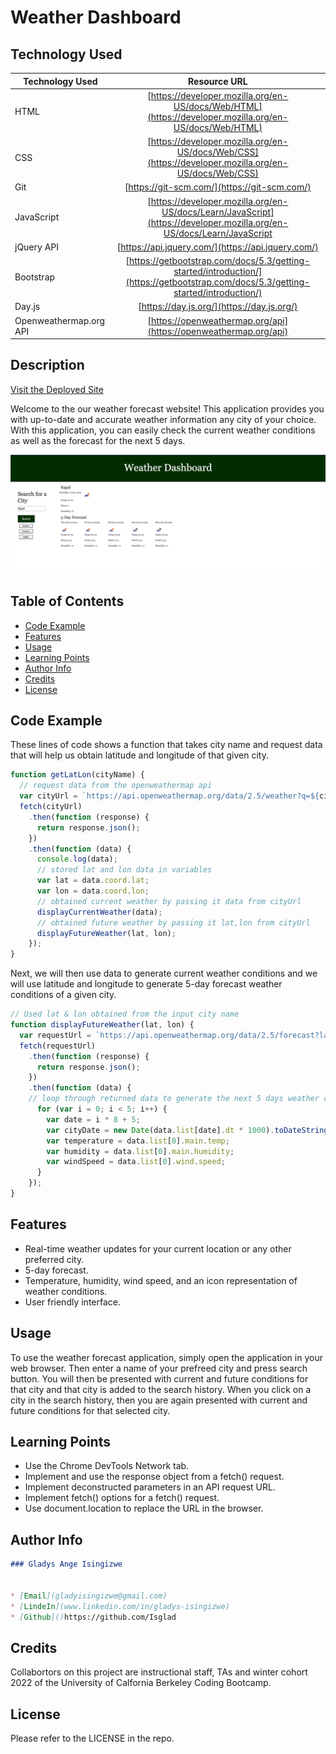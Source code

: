 # Weather Dashboard

## Technology Used

| Technology Used         | Resource URL           | 
| ------------- |:-------------:| 
| HTML    | [https://developer.mozilla.org/en-US/docs/Web/HTML](https://developer.mozilla.org/en-US/docs/Web/HTML) | 
| CSS     | [https://developer.mozilla.org/en-US/docs/Web/CSS](https://developer.mozilla.org/en-US/docs/Web/CSS)      |   
| Git | [https://git-scm.com/](https://git-scm.com/)     |   
| JavaScript   | [https://developer.mozilla.org/en-US/docs/Learn/JavaScript](https://developer.mozilla.org/en-US/docs/Learn/JavaScript      |
| jQuery API   | [https://api.jquery.com/](https://api.jquery.com/)  |
| Bootstrap   | [https://getbootstrap.com/docs/5.3/getting-started/introduction/](https://getbootstrap.com/docs/5.3/getting-started/introduction/)     |
| Day.js  | [https://day.js.org/](https://day.js.org/)    |
| Openweathermap.org API   |  [https://openweathermap.org/api](https://openweathermap.org/api)    |


## Description

[Visit the Deployed Site](https://isglad.github.io/weather-dashboard/)

Welcome to the our weather forecast website! This application provides you with up-to-date and accurate weather information any city of your choice. With this application, you can easily check the current weather conditions as well as the forecast for the next 5 days.

![Web Page Screenshot](/assets/images/Weather%20Forecast%20img.png)

## Table of Contents

- [Code Example](#code-example)
- [Features](#features)
- [Usage](#usage)
- [Learning Points](#learning-points)
- [Author Info](#author-info)
- [Credits](#credits)
- [License](#license)


## Code Example

These lines of code shows a function that takes city name and request data that will help us obtain latitude and longitude of that given city.
```js
function getLatLon(cityName) {
  // request data from the openweathermap api
  var cityUrl = `https://api.openweathermap.org/data/2.5/weather?q=${cityName}&appid=${apikey}&units=imperial`;
  fetch(cityUrl)
    .then(function (response) {
      return response.json();
    })
    .then(function (data) {
      console.log(data);
      // stored lat and lon data in variables
      var lat = data.coord.lat;
      var lon = data.coord.lon;
      // obtained current weather by passing it data from cityUrl
      displayCurrentWeather(data);
      // obtained future weather by passing it lat,lon from cityUrl
      displayFutureWeather(lat, lon);
    });
}
```
Next, we will then use data to generate current weather conditions and we will use latitude and longitude to generate 5-day forecast weather conditions of a given city.
```js
// Used lat & lon obtained from the input city name
function displayFutureWeather(lat, lon) {
  var requestUrl = `https://api.openweathermap.org/data/2.5/forecast?lat=${lat}&lon=${lon}&appid=${apikey}&units=imperial`;
  fetch(requestUrl)
    .then(function (response) {
      return response.json();
    })
    .then(function (data) {
    // loop through returned data to generate the next 5 days weather conditions.
      for (var i = 0; i < 5; i++) {
        var date = i * 8 + 5;
        var cityDate = new Date(data.list[date].dt * 1000).toDateString();
        var temperature = data.list[0].main.temp;
        var humidity = data.list[0].main.humidity;
        var windSpeed = data.list[0].wind.speed;
      }
    });
}
```

## Features

- Real-time weather updates for your current location or any other preferred city.
- 5-day forecast.
- Temperature, humidity, wind speed, and an icon representation of weather conditions.
- User friendly interface.

## Usage

To use the weather forecast application, simply open the application in your web browser. Then enter a name of your prefreed city and press search button. You will then be presented with current and future conditions for that city and that city is added to the search history. When you click on a city in the search history, then you are again presented with current and future conditions for that selected city.

## Learning Points

- Use the Chrome DevTools Network tab.
- Implement and use the response object from a fetch() request.
- Implement deconstructed parameters in an API request URL.
- Implement fetch() options for a fetch() request.
- Use document.location to replace the URL in the browser.

## Author Info 

```md
### Gladys Ange Isingizwe 


* [Email](gladyisingizwe@gmail.com)
* [LindeIn](www.linkedin.com/in/gladys-isingizwe)
* [Github]()https://github.com/Isglad
```

## Credits

Collabortors on this project are instructional staff, TAs and winter cohort 2022 of the University of Calfornia Berkeley Coding Bootcamp.

## License

Please refer to the LICENSE in the repo.